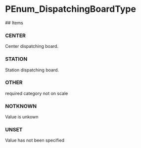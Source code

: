 # PEnum_DispatchingBoardType

<!-- end of definition -->## Items

### CENTER
Center dispatching board.

### STATION
Station dispatching board.

### OTHER
required category not on scale

### NOTKNOWN
Value is unkown

### UNSET
Value has not been specified
